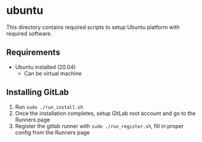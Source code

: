 # ubuntu

This directory contains required scripts to setup Ubuntu platform with required software.

## Requirements

* Ubuntu installed (20.04)
  * Can be virtual machine

## Installing GitLab

1. Run `sudo ./run_install.sh`
2. Once the installation completes, setup GitLab root account and go to the Runners page
2. Register the gitlab runner with `sudo ./run_register.sh`, fill in proper config from the Runners page

